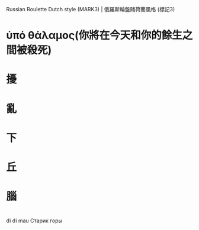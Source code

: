 Russian Roulette Dutch style (MARK3) | 俄羅斯輪盤賭荷蘭風格 (標記3)

# ὑπό θάλαμος(你將在今天和你的餘生之間被殺死)
#
#
# 擾
# 亂
# 下
# 丘
# 腦
#
#
đi đi mau
Старик горы


